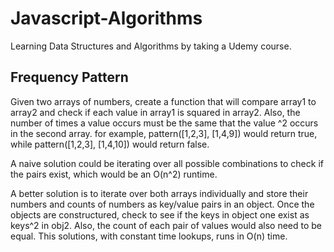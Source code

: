 # Javascript-Algorithms

Learning Data Structures and Algorithms by taking a Udemy course.

## Frequency Pattern
Given two arrays of numbers, create a function that will compare array1 to array2 and check if each value in array1 is squared in array2.
Also, the number of times a value occurs must be the same that the value ^2 occurs in the second array. for example, pattern([1,2,3], [1,4,9]) would return true, while pattern([1,2,3], [1,4,10]) would return false.

A naive solution could be iterating over all possible combinations to check if the pairs exist, which would be an O(n^2) runtime.

A better solution is to iterate over both arrays individually and store their numbers and counts of numbers as key/value pairs in an object. Once the objects are constructured, check to see if the keys in object one exist as keys^2 in obj2. Also, the count of each pair of values would also need to be equal.  This solutions, with constant time lookups, runs in O(n) time.
